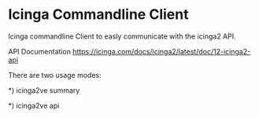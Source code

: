 # Icinga Commandline Client

Icinga commandline Client to easly communicate with the icinga2 API.

API Documentation https://icinga.com/docs/icinga2/latest/doc/12-icinga2-api 

There are two usage modes:

*) icinga2ve summary

*) icinga2ve api



